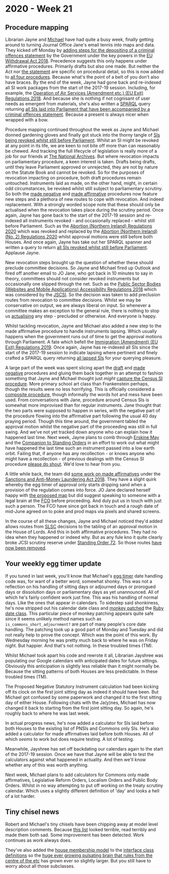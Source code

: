 # 2020 - Week 21

## Procedure mapping

Librarian Jayne and [Michael](https://twitter.com/fantasticlife) have had quite a busy week, finally getting around to turning Journal Office Jane's email tennis into maps and data. They kicked off Monday by [adding steps for the depositing of a criminal offences statement](https://trello.com/c/MdQvaYMW/22-deposited-papers-ahead-of-laying-sis-introducing-criminal-offences) by the Government under the key powers in the [EU Withdrawal Act 2018](http://www.legislation.gov.uk/ukpga/2018/16/contents/enacted). Precedence suggests this only happens under affirmative procedures. Primarily drafts but also one made. But neither the Act nor [the statement](https://www.parliament.uk/business/publications/written-questions-answers-statements/written-statement/Commons/2018-07-03/HCWS821/) are specific on procedural detail, so this is now added to [all four procedures](https://ukparliament.github.io/ontologies/procedure/procedure-ontology.html#maps). Because what's the point of a belt of you don't also have braces. By the end of the week, Jayne had gone back and re-indexed all SI work packages from the start of the 2017-19 session. Including, for example, the [Operation of Air Services (Amendment etc.) (EU Exit) Regulations 2018](https://statutoryinstruments.parliament.uk/timeline/DSe9UJ2F/SI-2018). And because she is nothing if not cognisant of user needs as emergent from materials, she's also written a [SPARQL](https://en.wikipedia.org/wiki/SPARQL) query returning [all SIs laid into Parliament that have been accompanied by a criminal offences statement](https://api.parliament.uk/sparql#query=PREFIX+rdfs%3A+%3Chttp%3A%2F%2Fwww.w3.org%2F2000%2F01%2Frdf-schema%23%3E%0APREFIX+%3A+%3Chttps%3A%2F%2Fid.parliament.uk%2Fschema%2F%3E%0APREFIX+id%3A+%3Chttps%3A%2F%2Fid.parliament.uk%2F%3E%0Aselect+distinct+%3Fsi+%3FsiName+%3FworkPackage+%3FLayingBody+%3Fprocedure+%3FstepName+%3Fdate+%3FLink+%3FstepName2+%3Fdate2+%3FLink2+where%0A%7B%0A++%3Fsi+a+%3AStatutoryInstrumentPaper%3B%0A++++++%3AstatutoryInstrumentPaperName+%3FsiName%3B%0A++++++++++++++++++%3AworkPackagedThingHasWorkPackage+%3FworkPackage.%0A++%3FworkPackage+%3AworkPackageHasProcedure%2Frdfs%3Alabel+%3Fprocedure.%0A++%3Fsi+%3AlaidThingHasLaying+%3Flaying.%0A++%3Flaying+%3AlayingHasLayingBody%2Frdfs%3Alabel+%3FLayingBody.%0A+%3FworkPackage+++%3AworkPackageHasBusinessItem+%3Fbi.%0A++%3Fbi+%3AbusinessItemHasProcedureStep+%3FstepId%3B%0A++++++%3AbusinessItemDate+%3Fdate.%0A++++%3FstepId+%3AprocedureStepName+%3FstepName.%0A++%3Fbi+%3AbusinessItemHasBusinessItemWebLink+%3FLink%0A++FILTER+(%3FstepId+in+(id%3Aj4iPxsxb))%0A+++++++%3FworkPackage+++%3AworkPackageHasBusinessItem+%3Fbi2.%0A++%3Fbi2+%3AbusinessItemHasProcedureStep+%3FstepId2%3B%0A++++++%3AbusinessItemDate+%3Fdate2.%0A++++%3FstepId2+%3AprocedureStepName+%3FstepName2.%0A++%3Fbi2+%3AbusinessItemHasBusinessItemWebLink+%3FLink2%0A++++FILTER+(%3FstepId2+in+(id%3A1777yvuv))%0A%7D%0A&contentTypeConstruct=text%2Fturtle&contentTypeSelect=application%2Fsparql-results%2Bjson&endpoint=https%3A%2F%2Fapi.parliament.uk%2Fsparql&requestMethod=POST&tabTitle=Instrument+introducing+criminal+offence(s)&headers=%7B%7D&outputFormat=table). Because a present is always nicer when wrapped with a bow.

Procedure mapping continued throughout the week as Jayne and Michael donned gardening gloves and finally got stuck into the thorny tangle of [SIs being revoked whilst still before Parliament](https://trello.com/c/KWbc8Etq/75-revoked-sis-committee-consideration). Whilst an SI might be revoked at any point in its life, we are keen to not bite off more than can reasonably be chewed. And tracking the full lifecycle of legislation is really more of a job for our friends at [The National Archives](https://www.nationalarchives.gov.uk/). But where revocation impacts on parliamentary procedure, a keen interest is taken. Drafts being drafts, until they leave Parliament approved or unrejected, they are not by nature on the Statute Book and cannot be revoked. So for the purposes of revocation impacting on procedure, both draft procedures remain untouched. Instruments laid as made, on the other hand, might, in certain odd circumstances, be revoked whilst still subject to parliamentary scrutiny. So both the [made negative](https://ukparliament.github.io/ontologies/procedure/flowcharts/sis/made-negative.pdf) and [made affirmative](https://ukparliament.github.io/ontologies/procedure/flowcharts/sis/made-affirmative.pdf) procedures now feature new steps and a plethora of new routes to cope with revocation. And indeed replacement. With a strongly worded scope note that these should only be actualised when the revocation takes place during the scrutiny period. Once again, Jayne has gone back to the start of the 2017-19 session and re-indexed all instruments revoked - and occasionally replaced - whilst still before Parliament. Such as the [Abortion (Northern Ireland) Regulations 2020](https://statutoryinstruments.parliament.uk/timeline/edM33LSY/SI-2020345/) which was revoked and replaced by the [Abortion (Northern Ireland) (No. 2) Regulations 2020](https://statutoryinstruments.parliament.uk/timeline/T0WjTwoH/SI-2020503/) whilst approval motions were still before both Houses. And once again, Jayne has take out her SPARQL spanner and written a query to return [all SIs revoked whilst still before Parliament](https://api.parliament.uk/sparql#query=PREFIX+rdfs%3A+%3Chttp%3A%2F%2Fwww.w3.org%2F2000%2F01%2Frdf-schema%23%3E%0APREFIX+%3A+%3Chttps%3A%2F%2Fid.parliament.uk%2Fschema%2F%3E%0APREFIX+id%3A+%3Chttps%3A%2F%2Fid.parliament.uk%2F%3E%0Aselect+distinct+%3Fsi+%3FsiName+%3FworkPackage+%3FMadeDate+%3FLayingBody+%3Fprocedure+%3FstepName+%3Fdate+%3FLink+%3FstepName2+%3Fdate2+%3FLink2+where%0A%7B%0A++%3Fsi+a+%3AStatutoryInstrumentPaper%3B%0A++++++%3AstatutoryInstrumentPaperName+%3FsiName%3B%0A++++++%3AstatutoryInstrumentPaperMadeDate+%3FMadeDate%3B%0A++++++++++++++++++%3AworkPackagedThingHasWorkPackage+%3FworkPackage.%0A++%3FworkPackage+%3AworkPackageHasProcedure%2Frdfs%3Alabel+%3Fprocedure.%0A++%3Fsi+%3AlaidThingHasLaying+%3Flaying.%0A++%3Flaying+%3AlayingHasLayingBody%2Frdfs%3Alabel+%3FLayingBody.%0A+%3FworkPackage+++%3AworkPackageHasBusinessItem+%3Fbi.%0A++%3Fbi+%3AbusinessItemHasProcedureStep+%3FstepId%3B%0A++++++%3AbusinessItemDate+%3Fdate.%0A++++%3FstepId+%3AprocedureStepName+%3FstepName.%0A++%3Fbi+%3AbusinessItemHasBusinessItemWebLink+%3FLink%0A++FILTER+(%3FstepId+in+(id%3A6PTsDeBN))%0A+OPTIONAL+%7B++++++%3FworkPackage+++%3AworkPackageHasBusinessItem+%3Fbi2.%0A++%3Fbi2+%3AbusinessItemHasProcedureStep+%3FstepId2%3B%0A++++++%3AbusinessItemDate+%3Fdate2.%0A++++%3FstepId2+%3AprocedureStepName+%3FstepName2.%0A++%3Fbi2+%3AbusinessItemHasBusinessItemWebLink+%3FLink2%0A++++FILTER+(%3FstepId2+in+(id%3AHQxUYTjf))%7D%0A%7D%0A&contentTypeConstruct=text%2Fturtle&contentTypeSelect=application%2Fsparql-results%2Bjson&endpoint=https%3A%2F%2Fapi.parliament.uk%2Fsparql&requestMethod=POST&tabTitle=Instruments+revoked+while+before+Parliament&headers=%7B%7D&outputFormat=table). Applause Jayne.

New revocation steps brought up the question of whether these should preclude committee decisions. So Jayne and Michael fired up Outlook and fired off another email to JO Jane, who got back in 10 minutes to say in theory, committees should not consider revoked instruments but occasionally one slipped through the net. Such as the [Public Sector Bodies (Websites and Mobile Applications) Accessibility Regulations 2018](https://statutoryinstruments.parliament.uk/timeline/JHmYoIfJ/SI-2018852) which was considered by the [JSCSI](https://www.parliament.uk/JCSI). So the decision was taken to add preclusion routes from revocation to committee decisions. Whilst we may be conservative on output, we are always liberal on input. So whenever a committee makes an exception to the general rule, there is nothing to stop us [actualising](https://ukparliament.github.io/ontologies/procedure/procedure-ontology.html#d4e382) any step - precluded or otherwise. And everyone is happy.

Whilst tackling revocation, Jayne and Michael also added a new step to the made affirmative procedure to handle instruments lapsing. Which usually happens when the government runs out of time to get the approval motions through Parliament. A fate which befell the [Immigration (Amendment) (EU Exit) Regulations 2019](https://statutoryinstruments.parliament.uk/timeline/ztQE1HxF/SI-20191383). Once again, Jayne has re-indexed all SIs since the start of the 2017-19 session to indicate lapsing where pertinent and finely crafted a SPARQL query returning [all lapsed SIs](https://api.parliament.uk/sparql#query=PREFIX+rdfs%3A+%3Chttp%3A%2F%2Fwww.w3.org%2F2000%2F01%2Frdf-schema%23%3E%0APREFIX+%3A+%3Chttps%3A%2F%2Fid.parliament.uk%2Fschema%2F%3E%0APREFIX+id%3A+%3Chttps%3A%2F%2Fid.parliament.uk%2F%3E%0Aselect+distinct+%3Fsi+%3FsiName+%3FworkPackage+%3FLaidDate+%3FLayingBody+%3Fprocedure+%3FstepName+%3Fdate+where%0A%7B%0A++%3Fsi+a+%3AStatutoryInstrumentPaper%3B%0A++++++%3AstatutoryInstrumentPaperName+%3FsiName%3B%0A++++++++++++++++++%3AworkPackagedThingHasWorkPackage+%3FworkPackage.%0A++%3FworkPackage+%3AworkPackageHasProcedure%2Frdfs%3Alabel+%3Fprocedure.%0A++%3Fsi+%3AlaidThingHasLaying+%3Flaying.%0A++%3Flaying+%3AlayingHasLayingBody%2Frdfs%3Alabel+%3FLayingBody.%0A++%3Flaying+%3AlayingDate+%3FLaidDate.%0A+%3FworkPackage+++%3AworkPackageHasBusinessItem+%3Fbi.%0A++%3Fbi+%3AbusinessItemHasProcedureStep+%3FstepId%3B%0A++++++%3AbusinessItemDate+%3Fdate.%0A++++%3FstepId+%3AprocedureStepName+%3FstepName.%0A++FILTER+(%3FstepId+in+(id%3AXpVYGk4J))%0A%0A%7D%0A&contentTypeConstruct=text%2Fturtle&contentTypeSelect=application%2Fsparql-results%2Bjson&endpoint=https%3A%2F%2Fapi.parliament.uk%2Fsparql&requestMethod=POST&tabTitle=Made+affirmative+instruments+lapsed&headers=%7B%7D&outputFormat=table) for your querying pleasure.

A large part of the week was spent slicing apart the [draft](https://ukparliament.github.io/ontologies/procedure/flowcharts/sis/draft-negative.pdf) and [made negative](https://ukparliament.github.io/ontologies/procedure/flowcharts/sis/made-negative.pdf) procedures and gluing them back together in an attempt to fashion something that Jayne and Michael thought just *might* [capture the Census SI procedure](https://github.com/ukparliament/ontologies/blob/master/procedure/flowcharts/sis/census.pdf). More primary school art class than Frankenstein perhaps, though the results were no less horrifying. This is officially considered a [composite procedure](https://erskinemay.parliament.uk/section/5622/composite-procedure/), though informally the words hot and mess have been used. From conversations with Jane, procedure around Census SIs is somewhat more improvised than for regular instruments. Jane thought that the two parts were supposed to happen in series, with the negative part of the procedure flowing into the affirmative part following the usual 40 day praying period. Though this time around, the government tabled the approval motion whilst the negative part of the proceeding was still in full swing. And we've not yet tracked down anyone who can explain how it happened last time. Next week, Jayne plans to comb through [Erskine May](https://erskinemay.parliament.uk/) and the [Companion to Standing Orders](https://publications.parliament.uk/pa/ld/ldcomp/compso2017/compso02.htm) in an effort to work out what might have happened the last time such an instrument passed into a low earth orbit. Failing that, if anyone has any recollection - or knows anyone who might have a recollection - of previous dealings with the Census SI procedure [please do shout](mailto:RIIDMSMailbox@parliament.uk.). We'd love to hear from you.

A little while back, the team did [some work on made affirmatives](https://trello.com/c/qjfr3R0z/98-made-affirmatives-under-the-sanctions-act) under the [Sanctions and Anti-Money Laundering Act 2018](http://www.legislation.gov.uk/ukpga/2018/13/contents/enacted). They have a slight quirk whereby the egg timer of approval only starts dripping sand when a provision of the regulation comes into force. JO Jane declared herself happy with [the proposed map](https://github.com/ukparliament/ontologies/blob/master/procedure/flowcharts/sis/play-pen/made-affirmative.pdf) but did suggest speaking to someone with a legal brain at the [FCO](https://www.gov.uk/government/organisations/foreign-commonwealth-office) before proceeding. And duly put us in touch with just such a person. The FCO have since got back in touch and a rough date of mid-June agreed on to poke and prod maps via pixels and shared screens.

In the course of all these changes, Jayne and Michael noticed they'd added allows routes from [SLSC](https://committees.parliament.uk/committee/255/secondary-legislation-scrutiny-committee) decisions to the tabling of an approval motion in the House of Lords. And this in both affirmative procedures. They had no idea when they happened or indeed why. But as any fule kno it quite clearly broke JCSI scrutiny reserve under [Standing Order 72](https://www.parliament.uk/business/publications/house-of-lords-publications/rules-and-guides-for-business/the-standing-orders-of-the-house-of-lords-relating-to-public-business/#jump-link-12). So those routes [have now been removed](https://trello.com/c/nClMjjLA/114-remove-allows-route-from-slsc-to-lords-motion-to-approve-the-instrument-tabled-by-the-govt).

## Your weekly egg timer update

If you tuned in last week, you'll know that Michael's [egg timer](http://parliament-calendar.herokuapp.com/) date handling code was, for want of a better word, somewhat shonky. This was not a reflection on his handling of sitting days or adjourned days or prorogued days or dissolution days or parliamentary days as yet unannounced. All of which he's fairly confident work just fine. This was his handling of normal days. Like the ones that appear in calendars. To sidestep said shonkiness, he's now stripped out his calendar date class and [monkey patched](https://en.wikipedia.org/wiki/Monkey_patch) the [Ruby date class](https://ruby-doc.org/stdlib-2.7.1/libdoc/date/rdoc/Date.html). This particular piece of monkey patching appears quite safe since it seems unlikely method names such as `is_commons_short_adjournment?` are part of many people's core date handling. The patching took up a good part of Monday and Tuesday and did not really help to prove the concept. Which was the point of this work. By Wednesday morning he was pretty much back to where he was on Friday night. But happier. And that's not nothing. In these troubled times (TM).

Whilst Michael took apart his code and rewrote it all, Librarian Jayshree was populating our Google calendars with anticipated dates for future sittings. Obviously this anticipation is slightly less reliable than it might normally be. Because the sitting patterns of both Houses are less predictable. In these troubled times (TM).

The Proposed Negative Statutory Instrument calculation had been kicking off its clock on the first joint sitting day as indeed it should have been. But Michael got confused by some paperwork and changed it to the first sitting day of either House. Following chats with the Ja(y)nes, Michael has now changed it back to starting from the first joint sitting day. So again, he's roughly back to where he was last week.

In actual progress news, he's now added a calculator for SIs laid before both Houses to the existing list of PNSIs and Commons only SIs. He's also added a calculator for made affirmatives laid before both Houses. All of which *seems* to work but does require testing. A lot of testing.

Meanwhile, Jayshree has set off backdating our calendars again to the start of the 2017-19 session. Once we have that Jayne will be able to test the calculators against what happened in actuality. And then we'll know whether any of this was worth anything.

Next week, Michael plans to add calculators for Commons only made affirmatives, Legislative Reform Orders, Localism Orders and Public Body Orders. Whilst in no way attempting to put off working on the treaty scrutiny calendar. Which uses a slightly different definition of 'day' and looks a hell of a lot harder.

## Tiny chisel news

Robert and Michael's tiny chisels have been chipping away at model level description comments. Because [this list](https://ukparliament.github.io/ontologies/) looked terrible, read terribly and made them both sad. Some improvement has been detected. Work continues as work always does.

They've also added the [house membership model](https://ukparliament.github.io/ontologies/house-membership/house-membership-ontology.html) to the [interface class definitions](https://ukparliament.github.io/ontologies/interface/interface.html) so the [huge ever growing pulsating brain that rules from the centre of the etc](https://api.parliament.uk/webvowl/#opts=sidebar=0;doc=0;mode_compact=true;mode_colorExt=false;#iri=https://ukparliament.github.io/ontologies/interface/interface.ttl) has grown ever so slightly larger. But you still have to worry about all those subclasses.


